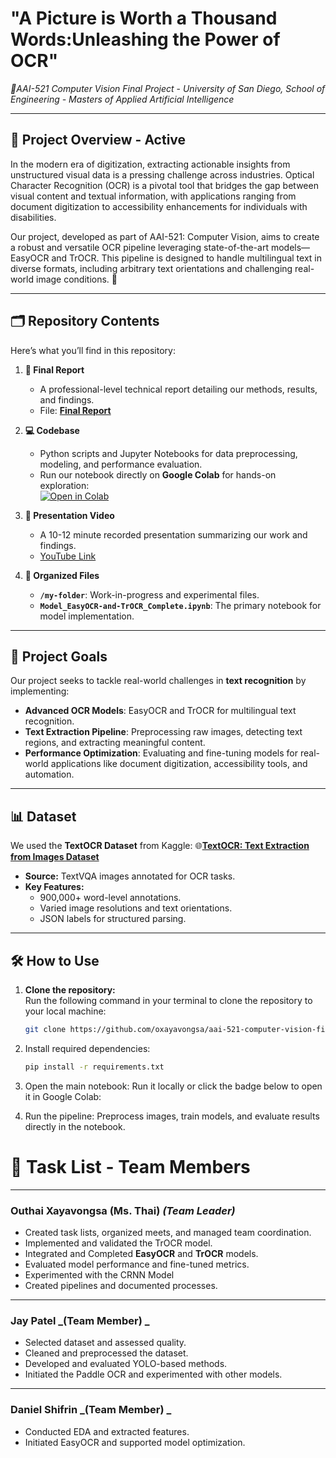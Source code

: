 # **"A Picture is Worth a Thousand Words:Unleashing the Power of OCR"**<br>
_📸AAI-521 Computer Vision Final Project_ - _University of San Diego, School of Engineering - Masters of Applied Artificial Intelligence_

---

## **🚀 Project Overview**  - Active
In the modern era of digitization, extracting actionable insights from unstructured visual data is a pressing challenge across industries. Optical Character Recognition (OCR) is a pivotal tool that bridges the gap between visual content and textual information, with applications ranging from document digitization to accessibility enhancements for individuals with disabilities.

Our project, developed as part of AAI-521: Computer Vision, aims to create a robust and versatile OCR pipeline leveraging state-of-the-art models—EasyOCR and TrOCR. This pipeline is designed to handle multilingual text in diverse formats, including arbitrary text orientations and challenging real-world image conditions. 🌟

---

## **🗂 Repository Contents**
Here’s what you’ll find in this repository:  
1. **📄 Final Report**  
   - A professional-level technical report detailing our methods, results, and findings.  
   - File: [**Final Report**](https://docs.google.com/document/d/1FkOGeryOPFlnyoB-tbzl1q5u4E5uhubmwrL6qrZZNIE/edit?usp=sharing)  

2. **💻 Codebase**  
   - Python scripts and Jupyter Notebooks for data preprocessing, modeling, and performance evaluation.  
   - Run our notebook directly on **Google Colab** for hands-on exploration:  
     [![Open in Colab](https://colab.research.google.com/assets/colab-badge.svg)](https://colab.research.google.com/github/oxayavongsa/aai-521-computer-vision-final/blob/main/Model_EasyOCR-and-TrOCR_Complete.ipynb)  

3. **🎥 Presentation Video**  
   - A 10-12 minute recorded presentation summarizing our work and findings.  
   - [YouTube Link](https://youtu.be/Em239t2VNRY)

4. **📂 Organized Files**  
   - **`/my-folder`**: Work-in-progress and experimental files.  
   - **`Model_EasyOCR-and-TrOCR_Complete.ipynb`**: The primary notebook for model implementation.  

---

## **🎯 Project Goals**
Our project seeks to tackle real-world challenges in **text recognition** by implementing:  
- **Advanced OCR Models**: EasyOCR and TrOCR for multilingual text recognition.  
- **Text Extraction Pipeline**: Preprocessing raw images, detecting text regions, and extracting meaningful content.  
- **Performance Optimization**: Evaluating and fine-tuning models for real-world applications like document digitization, accessibility tools, and automation.  

---

## **📊 Dataset**
We used the **TextOCR Dataset** from Kaggle: 
🌐[**TextOCR: Text Extraction from Images Dataset**](https://www.kaggle.com/datasets/robikscube/textocr-text-extraction-from-images-dataset)  

- **Source:** TextVQA images annotated for OCR tasks.  
- **Key Features:**  
  - 900,000+ word-level annotations.  
  - Varied image resolutions and text orientations.  
  - JSON labels for structured parsing.  

---

## **🛠️ How to Use**

1. **Clone the repository:**  
   Run the following command in your terminal to clone the repository to your local machine:  
   ```bash
   git clone https://github.com/oxayavongsa/aai-521-computer-vision-final.git

2. Install required dependencies:
   ```bash
   pip install -r requirements.txt

3. Open the main notebook:
   Run it locally or click the badge below to open it in Google Colab:

4. Run the pipeline:
   Preprocess images, train models, and evaluate results directly in the notebook.

# **📅 Task List - Team Members**
---

### **Outhai Xayavongsa (Ms. Thai)** _(Team Leader)_  
- Created task lists, organized meets, and managed team coordination.  
- Implemented and validated the TrOCR model.  
- Integrated and Completed **EasyOCR** and **TrOCR** models.  
- Evaluated model performance and fine-tuned metrics.
- Experimented with the CRNN Model
- Created pipelines and documented processes.  

---

### **Jay Patel** _(Team Member) _ 
- Selected dataset and assessed quality.  
- Cleaned and preprocessed the dataset.  
- Developed and evaluated YOLO-based methods.
- Initiated the Paddle OCR and experimented with other models.

---

### **Daniel Shifrin** _(Team Member) _ 
- Conducted EDA and extracted features.  
- Initiated EasyOCR and supported model optimization.  
